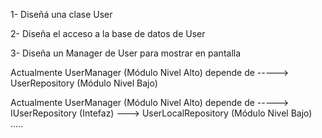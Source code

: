 1- Diseñá una clase User

2- Diseña el acceso a la base de datos de User

3- Diseña un Manager de User para mostrar en pantalla 


Actualmente
UserManager (Módulo Nivel Alto)   depende de ----->    UserRepository (Módulo Nivel Bajo)


Actualmente
UserManager (Módulo Nivel Alto)   depende de ----->  IUserRepository (Intefaz)  ---> UserLocalRepository (Módulo Nivel Bajo)
.....